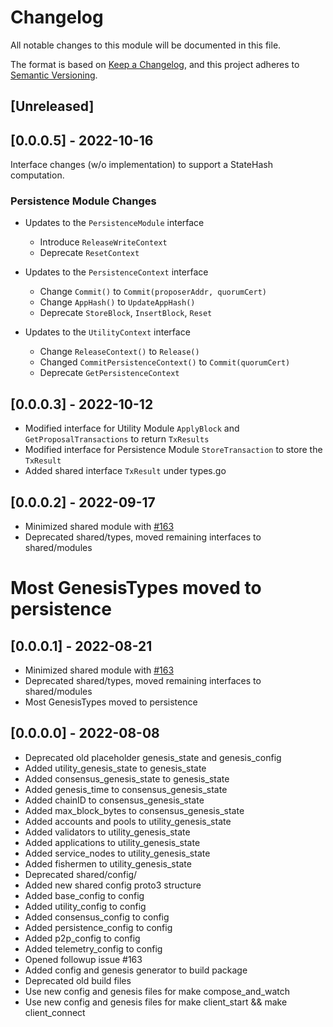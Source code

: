 # Changelog

All notable changes to this module will be documented in this file.

The format is based on [Keep a Changelog](https://keepachangelog.com/en/1.0.0/),
and this project adheres to [Semantic Versioning](https://semver.org/spec/v2.0.0.html).

## [Unreleased]

## [0.0.0.5] - 2022-10-16

Interface changes (w/o implementation) to support a StateHash computation.

### Persistence Module Changes

- Updates to the `PersistenceModule` interface

  - Introduce `ReleaseWriteContext`
  - Deprecate `ResetContext`

- Updates to the `PersistenceContext` interface

  - Change `Commit()` to `Commit(proposerAddr, quorumCert)`
  - Change `AppHash()` to `UpdateAppHash()`
  - Deprecate `StoreBlock`, `InsertBlock`, `Reset`

- Updates to the `UtilityContext` interface
  - Change `ReleaseContext()` to `Release()`
  - Changed `CommitPersistenceContext()` to `Commit(quorumCert)`
  - Deprecate `GetPersistenceContext`

## [0.0.0.3] - 2022-10-12

- Modified interface for Utility Module `ApplyBlock` and `GetProposalTransactions` to return `TxResults`
- Modified interface for Persistence Module `StoreTransaction` to store the `TxResult`
- Added shared interface `TxResult` under types.go

## [0.0.0.2] - 2022-09-17

- Minimized shared module with [#163](https://github.com/pokt-network/pocket/issues/163)
- Deprecated shared/types, moved remaining interfaces to shared/modules

# Most GenesisTypes moved to persistence

## [0.0.0.1] - 2022-08-21

- Minimized shared module with [#163](https://github.com/pokt-network/pocket/issues/163)
- Deprecated shared/types, moved remaining interfaces to shared/modules
- Most GenesisTypes moved to persistence

## [0.0.0.0] - 2022-08-08

- Deprecated old placeholder genesis_state and genesis_config
- Added utility_genesis_state to genesis_state
- Added consensus_genesis_state to genesis_state
- Added genesis_time to consensus_genesis_state
- Added chainID to consensus_genesis_state
- Added max_block_bytes to consensus_genesis_state
- Added accounts and pools to utility_genesis_state
- Added validators to utility_genesis_state
- Added applications to utility_genesis_state
- Added service_nodes to utility_genesis_state
- Added fishermen to utility_genesis_state
- Deprecated shared/config/
- Added new shared config proto3 structure
- Added base_config to config
- Added utility_config to config
- Added consensus_config to config
- Added persistence_config to config
- Added p2p_config to config
- Added telemetry_config to config
- Opened followup issue #163
- Added config and genesis generator to build package
- Deprecated old build files
- Use new config and genesis files for make compose_and_watch
- Use new config and genesis files for make client_start && make client_connect

